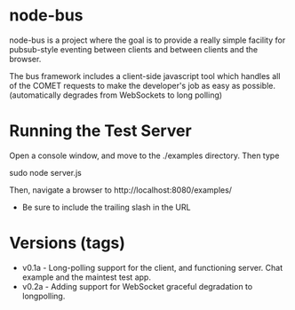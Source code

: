 node-bus
========

node-bus is a project where the goal is to provide a really simple facility for pubsub-style eventing between clients and between clients and the browser.

The bus framework includes a client-side javascript tool which handles all of the COMET requests to make the developer's job as easy as possible. (automatically degrades from WebSockets to long polling)

Running the Test Server
=======================

Open a console window, and move to the ./examples directory.  Then type

sudo node server.js

Then, navigate a browser to http://localhost:8080/examples/

* Be sure to include the trailing slash in the URL

Versions (tags)
===============

* v0.1a - Long-polling support for the client, and functioning server.  Chat example and the maintest test app.
* v0.2a - Adding support for WebSocket graceful degradation to longpolling.